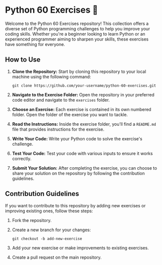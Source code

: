 # Python 60 Exercises 🐍

Welcome to the Python 60 Exercises repository! This collection offers a diverse set of Python programming challenges to help you improve your coding skills. Whether you're a beginner looking to learn Python or an experienced programmer aiming to sharpen your skills, these exercises have something for everyone.

## How to Use

1. **Clone the Repository:** Start by cloning this repository to your local machine using the following command:
   ```
   git clone https://github.com/your-username/python-60-exercises.git
   ```

2. **Navigate to the Exercise Folder:** Open the repository in your preferred code editor and navigate to the `exercises` folder.

3. **Choose an Exercise:** Each exercise is contained in its own numbered folder. Open the folder of the exercise you want to tackle.

4. **Read the Instructions:** Inside the exercise folder, you'll find a `README.md` file that provides instructions for the exercise.

5. **Write Your Code:** Write your Python code to solve the exercise's challenge.

6. **Test Your Code:** Test your code with various inputs to ensure it works correctly.

7. **Submit Your Solution:** After completing the exercise, you can choose to share your solution on the repository by following the contribution guidelines.

## Contribution Guidelines

If you want to contribute to this repository by adding new exercises or improving existing ones, follow these steps:

1. Fork the repository.

2. Create a new branch for your changes:
   ```
   git checkout -b add-new-exercise
   ```

3. Add your new exercise or make improvements to existing exercises.

4. Create a pull request on the main repository.

